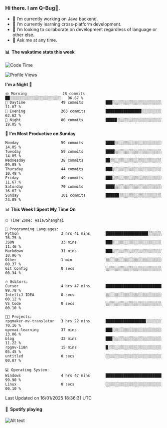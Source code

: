 ### Hi there. I am Q-Bug🐞.

- 🔭 I’m currently working on Java backend.
- 🌱 I’m currently learning cross-platform development.
- 👯 I’m looking to collaborate on development regardless of language or other else.
- 💬 Ask me at any time.

#### 📊 &nbsp;**The wakatime stats this week**  
<!--START_SECTION:waka-->
![Code Time](http://img.shields.io/badge/Code%20Time-228%20hrs%2045%20mins-blue)

![Profile Views](http://img.shields.io/badge/Profile%20Views-0-blue)

**I'm a Night 🦉** 

```text
🌞 Morning                28 commits          ██░░░░░░░░░░░░░░░░░░░░░░░   06.67 % 
🌆 Daytime                49 commits          ███░░░░░░░░░░░░░░░░░░░░░░   11.67 % 
🌃 Evening                263 commits         ████████████████░░░░░░░░░   62.62 % 
🌙 Night                  80 commits          █████░░░░░░░░░░░░░░░░░░░░   19.05 % 
```
📅 **I'm Most Productive on Sunday** 

```text
Monday                   59 commits          ████░░░░░░░░░░░░░░░░░░░░░   14.05 % 
Tuesday                  59 commits          ████░░░░░░░░░░░░░░░░░░░░░   14.05 % 
Wednesday                38 commits          ██░░░░░░░░░░░░░░░░░░░░░░░   09.05 % 
Thursday                 44 commits          ███░░░░░░░░░░░░░░░░░░░░░░   10.48 % 
Friday                   49 commits          ███░░░░░░░░░░░░░░░░░░░░░░   11.67 % 
Saturday                 70 commits          ████░░░░░░░░░░░░░░░░░░░░░   16.67 % 
Sunday                   101 commits         ██████░░░░░░░░░░░░░░░░░░░   24.05 % 
```


📊 **This Week I Spent My Time On** 

```text
🕑︎ Time Zone: Asia/Shanghai

💬 Programming Languages: 
Python                   3 hrs 41 mins       ███████████████████░░░░░░   76.75 % 
JSON                     33 mins             ███░░░░░░░░░░░░░░░░░░░░░░   11.46 % 
Markdown                 31 mins             ███░░░░░░░░░░░░░░░░░░░░░░   10.96 % 
Other                    1 min               ░░░░░░░░░░░░░░░░░░░░░░░░░   00.37 % 
Git Config               0 secs              ░░░░░░░░░░░░░░░░░░░░░░░░░   00.34 % 

🔥 Editors: 
Cursor                   4 hrs 47 mins       █████████████████████████   99.78 % 
IntelliJ IDEA            0 secs              ░░░░░░░░░░░░░░░░░░░░░░░░░   00.12 % 
VS Code                  0 secs              ░░░░░░░░░░░░░░░░░░░░░░░░░   00.10 % 

🐱‍💻 Projects: 
rpgmaker-mv-translator   3 hrs 22 mins       ██████████████████░░░░░░░   70.16 % 
openai-learning          37 mins             ███░░░░░░░░░░░░░░░░░░░░░░   13.06 % 
blog                     32 mins             ███░░░░░░░░░░░░░░░░░░░░░░   11.22 % 
rpgmv-i18n               15 mins             █░░░░░░░░░░░░░░░░░░░░░░░░   05.45 % 
untitled                 0 secs              ░░░░░░░░░░░░░░░░░░░░░░░░░   00.07 % 

💻 Operating System: 
Windows                  4 hrs 47 mins       █████████████████████████   99.90 % 
Linux                    0 secs              ░░░░░░░░░░░░░░░░░░░░░░░░░   00.10 % 
```


 Last Updated on 16/01/2025 18:36:31 UTC
<!--END_SECTION:waka-->

#### 🎵 &nbsp;**Spotify playing**  
![Alt text](https://spotify-recently-played-readme.vercel.app/api?user=e5y1o4x7kdt9kf2blu4wvmb4s&unique={true|1|on|yes})
